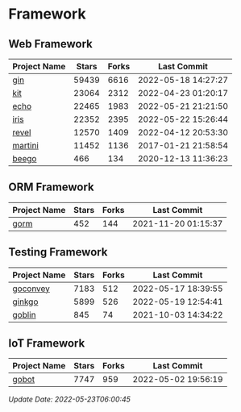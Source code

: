 # Framework

## Web Framework
| Project Name | Stars | Forks | Last Commit |
| ------------ | ----- | ----- | ----------- |
| [gin](https://github.com/gin-gonic/gin) | 59439 | 6616 | 2022-05-18 14:27:27 |
| [kit](https://github.com/go-kit/kit) | 23064 | 2312 | 2022-04-23 01:20:17 |
| [echo](https://github.com/labstack/echo) | 22465 | 1983 | 2022-05-21 21:21:50 |
| [iris](https://github.com/kataras/iris) | 22352 | 2395 | 2022-05-22 15:26:44 |
| [revel](https://github.com/revel/revel) | 12570 | 1409 | 2022-04-12 20:53:30 |
| [martini](https://github.com/go-martini/martini) | 11452 | 1136 | 2017-01-21 21:58:54 |
| [beego](https://github.com/astaxie/beego) | 466 | 134 | 2020-12-13 11:36:23 |

## ORM Framework
| Project Name | Stars | Forks | Last Commit |
| ------------ | ----- | ----- | ----------- |
| [gorm](https://github.com/jinzhu/gorm) | 452 | 144 | 2021-11-20 01:15:37 |

## Testing Framework
| Project Name | Stars | Forks | Last Commit |
| ------------ | ----- | ----- | ----------- |
| [goconvey](https://github.com/smartystreets/goconvey) | 7183 | 512 | 2022-05-17 18:39:55 |
| [ginkgo](https://github.com/onsi/ginkgo) | 5899 | 526 | 2022-05-19 12:54:41 |
| [goblin](https://github.com/franela/goblin) | 845 | 74 | 2021-10-03 14:34:22 |

## IoT Framework
| Project Name | Stars | Forks | Last Commit |
| ------------ | ----- | ----- | ----------- |
| [gobot](https://github.com/hybridgroup/gobot) | 7747 | 959 | 2022-05-02 19:56:19 |

*Update Date: 2022-05-23T06:00:45*